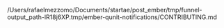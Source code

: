 /Users/rafaelmezzomo/Documents/startae/post_ember/tmp/funnel-output_path-lR18j6XP.tmp/ember-qunit-notifications/CONTRIBUTING.md